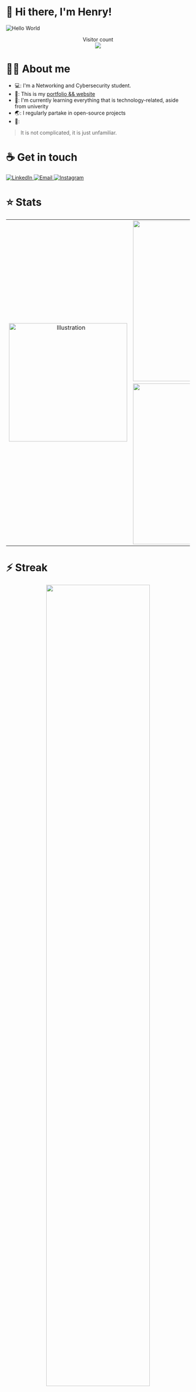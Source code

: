 # :wave: Hi there, I'm Henry!

<img src="https://raw.githubusercontent.com/sagar-viradiya/sagar-viradiya/master/resources/banner.png" alt="Hello World">
<p align="center">
  Visitor count<br>
  <img src="https://profile-counter.glitch.me/henry-the-vietnamese/count.svg" />
</p>

# 👨‍💻 About me

- 💻: I'm a Networking and Cybersecurity student.
- 🔭: This is my [portfolio && website](https://tanducmai.com/)
- 🌱: I'm currently learning everything that is technology-related, aside from univerity
- 🌏: I regularly partake in open-source projects
- 💬:
<blockquote cite="https://www.goodreads.com/quotes/336994-the-only-thing-that-is-constant-is-change--">
    <p>It is not complicated, it is just unfamiliar.</p>
</blockquote>

# :coffee: Get in touch

<a target="_blank" href="https://www.linkedin.com/in/tanducmai/" target="_blank">
<img alt="LinkedIn" src="https://img.shields.io/badge/LinkedIn-0077B5?style=for-the-badge&logo=linkedin&logoColor=white" />
</a>

<a target="_blank" href="mailto:tan.duc.work@gmail.com" target="_blank">
<img alt="Email" src="https://img.shields.io/badge/Gmail-D14836?style=for-the-badge&logo=gmail&logoColor=white" />
</a>

<a target="_blank" href="https://www.instagram.com/henry.maii/" target="_blank">
<img alt="Instagram" src="https://img.shields.io/badge/Instagram-E4405F?style=for-the-badge&logo=instagram&logoColor=white" />
</a>

# :star: Stats

<table border="0" align="center">
<tr>
<td align="center" width="324" rowspan="3" border="0">
<img src="https://media.giphy.com/media/M9gbBd9nbDrOTu1Mqx/giphy.gif" alt="Illustration" width="324" />
</td>
<td align="center" width="440" border="0">
<img src="https://github-readme-stats.vercel.app/api?username=tanducmai&show_icons=true&hide_border=true&count_private=true&bg_color=161b22&icon_color=79c0ff&text_color=c9d1d9&title_color=79c0ff" alt="Stats" width="440" />
</tr>
<tr>
</tr>
<tr>
<td align="center" width="440" border="0">
<img src="https://github-readme-stats.vercel.app/api/top-langs/?username=tanducmai&show_icons=true&hide_border=true&bg_color=161b22&icon_color=79c0ff&text_color=c9d1d9&title_color=79c0ff&layout=compact&card_width=440" alt="Stats" width="440" />
</td>
</tr>
</table>

# :zap: Streak

<div align=center>
  <img width="75%" src="http://github-readme-streak-stats.herokuapp.com?user=tanducmai&theme=tokyonight&hide_border=true)](https://git.io/streak-stats)" />
</div>

<br />

<a href="https://github.com/tanducmai/github-readme-activity-graph"><img alt="Tan Duc Mai;s graph" src="https://activity-graph.herokuapp.com/graph?username=tanducmai&bg_color=0D1117&color=5BCDEC&line=5BCDEC&point=FFFFFF&hide_border=true" /></a>
